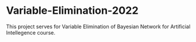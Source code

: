 # Variable-Elimination-2022
This project serves for Variable Elimination of Bayesian Network for Artificial Intellegence course.
